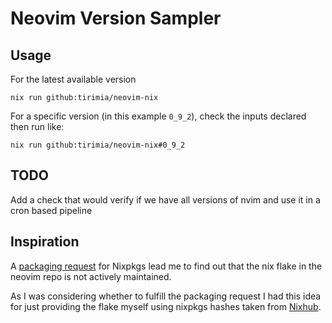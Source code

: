 # Neovim Version Sampler

## Usage
For the latest available version
```shell
nix run github:tirimia/neovim-nix
```
For a specific version (in this example `0_9_2`), check the inputs declared then run like:
```shell
nix run github:tirimia/neovim-nix#0_9_2
```

## TODO
Add a check that would verify if we have all versions of nvim and use it in a cron based pipeline

## Inspiration
A [packaging request](https://github.com/NixOS/nixpkgs/issues/271480) for Nixpkgs lead me to find out that the nix flake in the neovim repo is not actively maintained.

As I was considering whether to fulfill the packaging request I had this idea for just providing the flake myself using nixpkgs hashes taken from [Nixhub](https://www.nixhub.io/packages/neovim).
